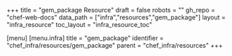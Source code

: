 +++
title = "gem_package Resource"
draft = false
robots = ""
gh_repo = "chef-web-docs"
data_path = ["infra","resources","gem_package"]
layout = "infra_resource"
toc_layout = "infra_resource_toc"

[menu]
  [menu.infra]
    title = "gem_package"
    identifier = "chef_infra/resources/gem_package"
    parent = "chef_infra/resources"
+++

<!-- The contents of this page are automatically generated from the gem_package.yaml file in the data/infra/resources directory. -->
<!-- To suggest a change, edit the https://github.com/chef/chef/blob/main/lib/chef/resource/gem_package.rb file and submit a pull request to the https://github.com/chef/chef repository. -->
<!-- markdownlint-disable-file -->
